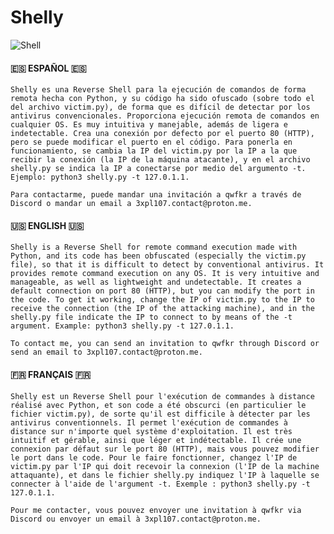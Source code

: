 # Shelly

![Shell](https://github.com/ZombieGeeK0/Shelly/assets/158185295/ba0673ee-f485-4443-a459-c65082f36f91)

#### 🇪🇸 ESPAÑOL 🇪🇸

`Shelly es una Reverse Shell para la ejecución de comandos de forma remota hecha con Python, y su código ha sido ofuscado (sobre todo el del archivo victim.py), de forma que es difícil de detectar por los antivirus convencionales. Proporciona ejecución remota de comandos en cualquier OS. Es muy intuitiva y manejable, además de ligera e indetectable. Crea una conexión por defecto por el puerto 80 (HTTP), pero se puede modificar el puerto en el código. Para ponerla en funcionamiento, se cambia la IP del victim.py por la IP a la que recibir la conexión (la IP de la máquina atacante), y en el archivo shelly.py se indica la IP a conectarse por medio del argumento -t. Ejemplo: python3 shelly.py -t 127.0.1.1.`


`Para contactarme, puede mandar una invitación a qwfkr a través de Discord o mandar un email a 3xpl107.contact@proton.me.`

#### 🇺🇸 ENGLISH 🇺🇸

`Shelly is a Reverse Shell for remote command execution made with Python, and its code has been obfuscated (especially the victim.py file), so that it is difficult to detect by conventional antivirus. It provides remote command execution on any OS. It is very intuitive and manageable, as well as lightweight and undetectable. It creates a default connection on port 80 (HTTP), but you can modify the port in the code. To get it working, change the IP of victim.py to the IP to receive the connection (the IP of the attacking machine), and in the shelly.py file indicate the IP to connect to by means of the -t argument. Example: python3 shelly.py -t 127.0.1.1.`


`To contact me, you can send an invitation to qwfkr through Discord or send an email to 3xpl107.contact@proton.me.`

#### 🇫🇷 FRANÇAIS 🇫🇷

`Shelly est un Reverse Shell pour l'exécution de commandes à distance réalisé avec Python, et son code a été obscurci (en particulier le fichier victim.py), de sorte qu'il est difficile à détecter par les antivirus conventionnels. Il permet l'exécution de commandes à distance sur n'importe quel système d'exploitation. Il est très intuitif et gérable, ainsi que léger et indétectable. Il crée une connexion par défaut sur le port 80 (HTTP), mais vous pouvez modifier le port dans le code. Pour le faire fonctionner, changez l'IP de victim.py par l'IP qui doit recevoir la connexion (l'IP de la machine attaquante), et dans le fichier shelly.py indiquez l'IP à laquelle se connecter à l'aide de l'argument -t. Exemple : python3 shelly.py -t 127.0.1.1.`

`Pour me contacter, vous pouvez envoyer une invitation à qwfkr via Discord ou envoyer un email à 3xpl107.contact@proton.me.`

